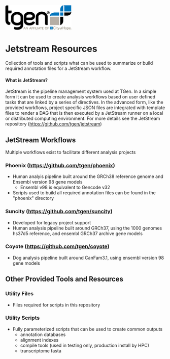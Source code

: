 <img src="/images/TGen_Color_LOGO_medium.png" width="208.3" height="78" title="TGen Logo"> <br/>
# Jetstream Resources
Collection of tools and scripts what can be used to summarize or build required annotation files for a JetStream workflow.

#### What is JetStream?
JetStream is the pipeline management system used at TGen. In a simple form it can be used to create analysis workflows
based on user defined tasks that are linked by a series of directives. In the advanced form, like the provided workflows,
project specific JSON files are integrated with template files to render a DAG that is then executed by a JetStream runner
on a local or distributed computing environment. For more details see the JetStream repository (https://github.com/tgen/jetstream) 

## JetStream Workflows
Multiple workflows exist to facilitate different analysis projects

### Phoenix (https://github.com/tgen/phoenix)
* Human analyis pipeline built around the GRCh38 reference genome and Ensembl version 98 gene models
  * Ensembl v98 is equivalent to Gencode v32
* Scripts used to build all required annotation files can be found in the "phoenix" directory

### Suncity (https://github.com/tgen/suncity)
* Developed for legacy project support
* Human analysis pipeline built around GRCh37, using the 1000 genomes hs37d5 reference, and ensembl GRCh37 archive gene models

### Coyote (https://github.com/tgen/coyote)
* Dog analysis pipeline built around CanFam3.1, using ensembl version 98 gene models

## Other Provided Tools and Resources
### Utility Files
* Files required for scripts in this repository

### Utility Scripts
* Fully parameterized scripts that can be used to create common outputs
  * annotation databases
  * alignment indexes
  * compile tools (used in testing only, production install by HPC)
  * transcriptome fasta